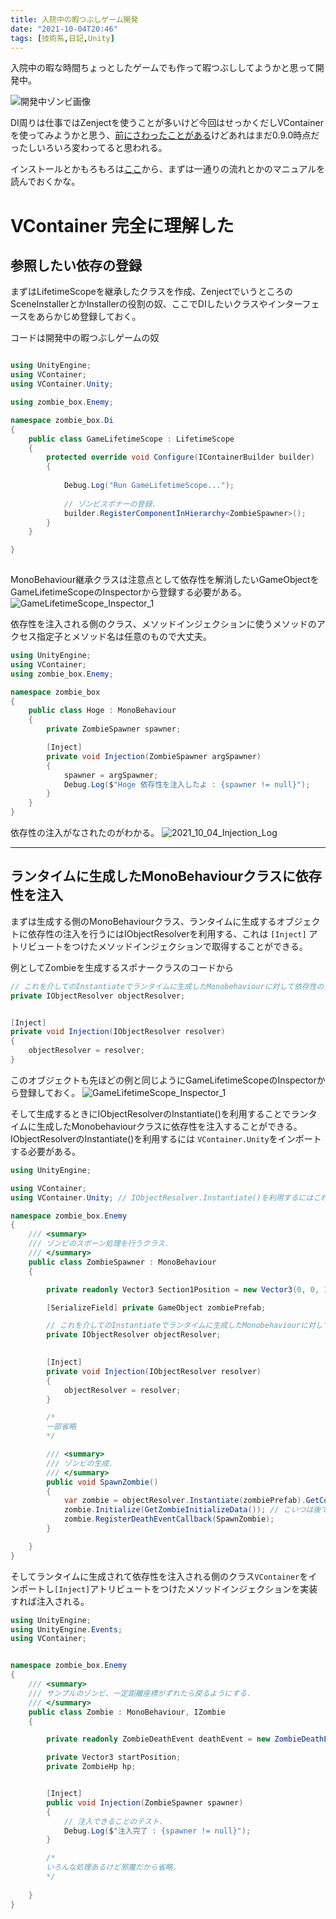 ```yaml
---
title: 入院中の暇つぶしゲーム開発
date: "2021-10-04T20:46"
tags: [技術系,日記,Unity]
---
```


入院中の暇な時間ちょっとしたゲームでも作って暇つぶししてようかと思って開発中。

![開発中ゾンビ画像](res/2021_10_04_zombie.gif)

DI周りは仕事ではZenjectを使うことが多いけど今回はせっかくだしVContainerを使ってみようかと思う、[前にさわったことがある](https://qiita.com/matsumotokaka11/items/9efcd29feab0f9eb77b7)けどあれはまだ0.9.0時点だったしいろいろ変わってると思われる。

インストールとかもろもろは[ここ](https://vcontainer.hadashikick.jp/)から、まずは一通りの流れとかのマニュアルを読んでおくかな。

# VContainer 完全に理解した

## 参照したい依存の登録
まずはLifetimeScopeを継承したクラスを作成、ZenjectでいうところのSceneInstallerとかInstallerの役割の奴、ここでDIしたいクラスやインターフェースをあらかじめ登録しておく。

コードは開発中の暇つぶしゲームの奴
```csharp

using UnityEngine;
using VContainer;
using VContainer.Unity;

using zombie_box.Enemy;

namespace zombie_box.Di
{
    public class GameLifetimeScope : LifetimeScope
    {
        protected override void Configure(IContainerBuilder builder)
        {
    
            Debug.Log("Run GameLifetimeScope...");
            
            // ゾンビスポナーの登録.
            builder.RegisterComponentInHierarchy<ZombieSpawner>();
        }
    }

}
    
```

MonoBehaviour継承クラスは注意点として依存性を解消したいGameObjectをGameLifetimeScopeのInspectorから登録する必要がある。
![GameLifetimeScope_Inspector_1](res/2021_10_04_GameLifetimeScope_Inspector_1.jpg)

依存性を注入される側のクラス、メソッドインジェクションに使うメソッドのアクセス指定子とメソッド名は任意のもので大丈夫。
```csharp
using UnityEngine;
using VContainer;
using zombie_box.Enemy;

namespace zombie_box
{
    public class Hoge : MonoBehaviour
    {
        private ZombieSpawner spawner;

        [Inject]
        private void Injection(ZombieSpawner argSpawner)
        {
            spawner = argSpawner;
            Debug.Log($"Hoge 依存性を注入したよ : {spawner != null}");
        }
    }
}
```

依存性の注入がなされたのがわかる。
![2021_10_04_Injection_Log](res/2021_10_04_Injection_Log.jpg)

---

## ランタイムに生成したMonoBehaviourクラスに依存性を注入

まずは生成する側のMonoBehaviourクラス、ランタイムに生成するオブジェクトに依存性の注入を行うにはIObjectResolverを利用する、これは ```[Inject]``` アトリビュートをつけたメソッドインジェクションで取得することができる。


例としてZombieを生成するスポナークラスのコードから
```csharp
// これを介してのInstantiateでランタイムに生成したMonobehaviourに対して依存性の注入が行える.
private IObjectResolver objectResolver;


[Inject]
private void Injection(IObjectResolver resolver)
{
    objectResolver = resolver;
}
```

このオブジェクトも先ほどの例と同じようにGameLifetimeScopeのInspectorから登録しておく。
![GameLifetimeScope_Inspector_1](res/2021_10_04_GameLifetimeScope_Inspector_2.jpg)

そして生成するときにIObjectResolverのInstantiate()を利用することでランタイムに生成したMonobehaviourクラスに依存性を注入することができる。
IObjectResolverのInstantiate()を利用するには ```VContainer.Unity```をインポートする必要がある。

```csharp
using UnityEngine;

using VContainer;
using VContainer.Unity; // IObjectResolver.Instantiate()を利用するにはこれをインポートする必要がある.

namespace zombie_box.Enemy
{
    /// <summary>
    /// ゾンビのスポーン処理を行うクラス.
    /// </summary>
    public class ZombieSpawner : MonoBehaviour
    {

        private readonly Vector3 Section1Position = new Vector3(0, 0, 1);

        [SerializeField] private GameObject zombiePrefab;

        // これを介してのInstantiateでランタイムに生成したMonobehaviourに対して依存性の注入が行える.
        private IObjectResolver objectResolver;

        
        [Inject]
        private void Injection(IObjectResolver resolver)
        {
            objectResolver = resolver;
        }

        /*
        一部省略
        */

        /// <summary>
        /// ゾンビの生成.
        /// </summary>
        public void SpawnZombie()
        {
            var zombie = objectResolver.Instantiate(zombiePrefab).GetComponent<IZombie>();
            zombie.Initialize(GetZombieInitializeData()); // こいつは後で不要となる.
            zombie.RegisterDeathEventCallback(SpawnZombie);
        }

    }
}
```

そしてランタイムに生成されて依存性を注入される側のクラス```VContainer```をインポートし```[Inject]```アトリビュートをつけたメソッドインジェクションを実装すれば注入される。

```csharp
using UnityEngine;
using UnityEngine.Events;
using VContainer;


namespace zombie_box.Enemy
{
    /// <summary>
    /// サンプルのゾンビ、一定距離座標がずれたら戻るようにする.
    /// </summary>
    public class Zombie : MonoBehaviour, IZombie
    {

        private readonly ZombieDeathEvent deathEvent = new ZombieDeathEvent();

        private Vector3 startPosition;
        private ZombieHp hp;


        [Inject]
        public void Injection(ZombieSpawner spawner)
        {
            // 注入できることのテスト.
            Debug.Log($"注入完了 : {spawner != null}");
        }

        /*
        いろんな処理あるけど邪魔だから省略.
        */
        
    }
}

    
```
